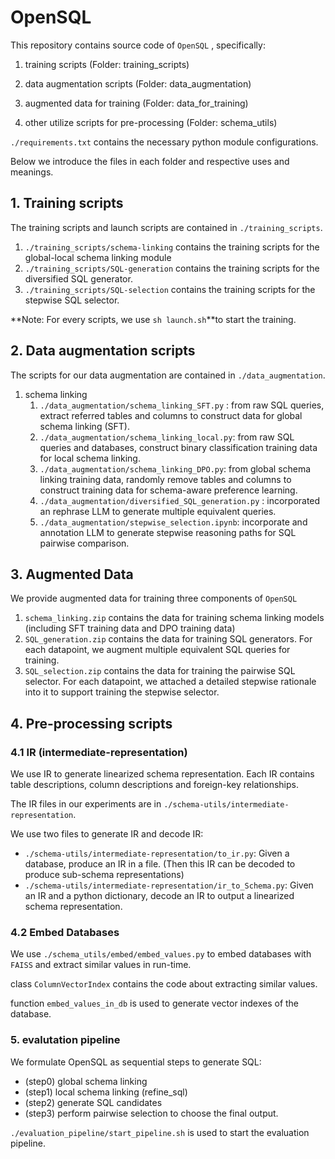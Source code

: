 # OpenSQL

This repository contains source code of `OpenSQL` , specifically:

1. training scripts (Folder: training_scripts) 

2. data augmentation scripts (Folder: data_augmentation)

3. augmented data for training (Folder: data_for_training)

4. other utilize scripts for pre-processing (Folder: schema_utils)

`./requirements.txt` contains the necessary python module configurations.

Below we introduce the files in each folder and respective uses and meanings.

## 1. Training scripts

The training scripts and launch scripts are contained in `./training_scripts`.

1. `./training_scripts/schema-linking`  contains the training scripts for the global-local schema linking module
2. `./training_scripts/SQL-generation` contains the training scripts for the diversified SQL generator.
3. `./training_scripts/SQL-selection` contains the training scripts for the stepwise SQL selector.

**Note: For every scripts, we use `sh launch.sh`**to start the training. 

## 2. Data augmentation scripts

The scripts for our data augmentation are contained in `./data_augmentation`.

1. schema linking
   1. `./data_augmentation/schema_linking_SFT.py` : from raw SQL queries, extract referred tables and columns to construct data for global schema linking (SFT).
   2. `./data_augmentation/schema_linking_local.py`: from raw SQL queries and databases, construct binary classification training data for local schema linking.
   3. `./data_augmentation/schema_linking_DPO.py`: from global schema linking training data, randomly remove tables and columns to construct training data for schema-aware preference learning.
   4. `./data_augmentation/diversified_SQL_generation.py` : incorporated an rephrase LLM to generate multiple equivalent queries.
   5. `./data_augmentation/stepwise_selection.ipynb`: incorporate and annotation LLM to generate stepwise reasoning paths for SQL pairwise comparison.

## 3. Augmented Data

We provide augmented data for training three components of `OpenSQL`

1. `schema_linking.zip` contains the data for training schema linking models (including SFT training data and DPO training data)
2. `SQL_generation.zip` contains the data for training SQL generators. For each datapoint, we augment multiple equivalent SQL queries for training.
3. `SQL_selection.zip` contains the data for training the pairwise SQL selector. For each datapoint, we attached a detailed stepwise rationale into it to support training the stepwise selector.

## 4. Pre-processing scripts

### 4.1 IR (intermediate-representation)

We use IR to generate linearized schema representation. Each IR contains table descriptions, column descriptions and foreign-key relationships.

The IR files in our experiments are in `./schema-utils/intermediate-representation`.

We use two files to generate IR and decode IR:

- `./schema-utils/intermediate-representation/to_ir.py`: Given a database, produce an IR in a file. (Then this IR can be decoded to produce sub-schema representations)
- `./schema-utils/intermediate-representation/ir_to_Schema.py`: Given an IR and a python dictionary, decode an IR to output a linearized schema representation.

### 4.2 Embed Databases

We use `./schema_utils/embed/embed_values.py` to embed databases with `FAISS` and extract similar values in run-time.

class `ColumnVectorIndex` contains the code about extracting similar values.

function `embed_values_in_db` is used to generate vector indexes of the database.



### 5. evalutation pipeline

We formulate OpenSQL as sequential steps to generate SQL:

- (step0) global schema linking
- (step1) local schema linking (refine_sql)
- (step2) generate SQL candidates
- (step3) perform pairwise selection to choose the final output.

`./evaluation_pipeline/start_pipeline.sh` is used to start the evaluation pipeline.
